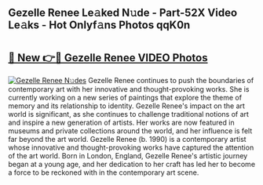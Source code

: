 ## Gezelle Renee Le𝚊ked N𝚞de - Part-52X Video Le𝚊ks - Hot Onlyf𝚊ns Photos qqK0n

# <h2><a href="http://ab33944.deff.icu/?id=Gezelle+Renee">🔗 New 👉🔴 Gezelle Renee VIDEO Photos</a></h2>

[![Gezelle Renee N𝚞des](https://i.imgur.com/rIISA9y.gif)](http://ab33944.deff.icu/?id=Gezelle+Renee)
Gezelle Renee continues to push the boundaries of contemporary art with her innovative and thought-provoking works. She is currently working on a new series of paintings that explore the theme of memory and its relationship to identity. Gezelle Renee's impact on the art world is significant, as she continues to challenge traditional notions of art and inspire a new generation of artists. Her works are now featured in museums and private collections around the world, and her influence is felt far beyond the art world. Gezelle Renee (b. 1990) is a contemporary artist whose innovative and thought-provoking works have captured the attention of the art world. Born in London, England, Gezelle Renee's artistic journey began at a young age, and her dedication to her craft has led her to become a force to be reckoned with in the contemporary art scene.
